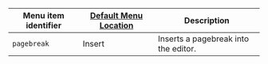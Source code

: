 | Menu item identifier | [Default Menu Location]({{site.baseurl}}/interface/menus/menus-configuration-options/#examplethetinymcedefaultmenuitems) | Description                          |
|----------------------|----------------------------------------------------------------------------------------------------------|--------------------------------------|
| `pagebreak`          | Insert                                                                                                   | Inserts a pagebreak into the editor. |